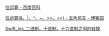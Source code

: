 
[位运算 - 百度百科](https://baike.baidu.com/item/位运算/6888804?fr=aladdin)

[位运算(&、|、^、~、>>、<<) - 五色风车 - 博客园](https://www.cnblogs.com/yrjns/p/11246163.html)

[Swift_ios_二进制，十进制，十六进制之间的转换](https://www.jianshu.com/p/34d5e958910a)
